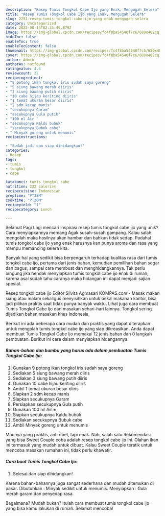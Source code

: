 ```yaml
---
description: "Resep Tumis Tongkol Cabe Ijo yang Enak, Mengugah Selera"
title: "Resep Tumis Tongkol Cabe Ijo yang Enak, Mengugah Selera"
slug: 2251-resep-tumis-tongkol-cabe-ijo-yang-enak-mengugah-selera
category: Uncategorized
date: 2022-08-14T02:35:49.879Z
image: https://img-global.cpcdn.com/recipes/fc4f8ba54540f7c6/680x482cq70/tumis-tongkol-cabe-ijo-foto-resep-utama.jpg
hideToc: false
enableToc: true
enableTocContent: false
thumbnail: https://img-global.cpcdn.com/recipes/fc4f8ba54540f7c6/680x482cq70/tumis-tongkol-cabe-ijo-foto-resep-utama.jpg
cover: https://img-global.cpcdn.com/recipes/fc4f8ba54540f7c6/680x482cq70/tumis-tongkol-cabe-ijo-foto-resep-utama.jpg
author: Admin
authorAv: notfound
ratingvalue: 4.4
reviewcount: 22
recipeingredient:
- "9 potong ikan tongkol iris sudah saya goreng"
- "5 siung bawang merah diiris"
- "3 siung bawang putih diiris"
- "10 cabe hijau keriting diiris"
- "1 tomat ukuran besar diiris"
- "2 sdm kecap manis"
- "secukupnya Garam"
- "secukupnya Gula putih"
- "100 ml Air "
- "secukupnya Kaldu bubuk"
- "secukupnya Bubuk cabe"
- " Minyak goreng untuk menumis"
recipeinstructions:

- "Sudah jadi dan siap dihidangkan!"
categories:
- Resep
tags:
- tumis
- tongkol
- cabe

katakunci: tumis tongkol cabe 
nutrition: 232 calories
recipecuisine: Indonesian
preptime: "PT38M"
cooktime: "PT30M"
recipeyield: "1"
recipecategory: Lunch

---
```



Selamat Pagi Lagi mencari inspirasi resep tumis tongkol cabe ijo yang unik? Cara menyiapkannya memang Agak susah-susah gampang. Kalau salah mengolah maka hasilnya akan hambar dan bahkan tidak sedap. Padahal tumis tongkol cabe ijo yang enak harusnya kan punya aroma dan rasa yang mampu memancing selera kita.


Banyak hal yang sedikit bisa berpengaruh terhadap kualitas rasa dari tumis tongkol cabe ijo, pertama dari jenis bahan, kemudian pemilihan bahan segar dan bagus, sampai cara membuat dan menghidangkannya. Tak perlu bingung jika hendak menyiapkan tumis tongkol cabe ijo enak di rumah, karena asal sudah tahu caranya maka hidangan ini dapat menjadi sajian spesial.

Resep tongkol cabe ijo Editor Silvita Agmasari KOMPAS.com - Masak makan siang atau malam sekaligus menyisihkan untuk bekal makanan kantor, bisa jadi pilihan praktis saat tidak punya banyak waktu. Lihat juga cara membuat Tumis Tongkol Cabe Ijo dan masakan sehari-hari lainnya. Tongkol sering dijadikan bahan masakan khas Indonesia.


Berikut ini ada beberapa cara mudah dan praktis yang dapat diterapkan untuk mengolah tumis tongkol cabe ijo yang siap dikreasikan. Anda dapat membuat Tumis Tongkol Cabe Ijo memakai 12 jenis bahan dan 0 langkah pembuatan. Berikut ini cara dalam menyiapkan hidangannya.

<!--inarticleads1-->

##### Bahan-bahan dan bumbu yang harus ada dalam pembuatan Tumis Tongkol Cabe Ijo:

1. Gunakan 9 potong ikan tongkol iris sudah saya goreng
1. Sediakan 5 siung bawang merah diiris
1. Sediakan 3 siung bawang putih diiris
1. Gunakan 10 cabe hijau keriting diiris
1. Ambil 1 tomat ukuran besar diiris
1. Siapkan 2 sdm kecap manis
1. Siapkan secukupnya Garam
1. Persiapkan secukupnya Gula putih
1. Gunakan 100 ml Air ±
1. Siapkan secukupnya Kaldu bubuk
1. Sediakan secukupnya Bubuk cabe
1. Ambil  Minyak goreng untuk menumis


Maunya yang praktis, anti ribet, tapi enak. Nah, salah satu Rekomendasi yang bisa Sweet Couple coba adalah resep tongkol cabe ijo ini. Olahan ikan ini termasuk yang mudah untuk dibuat. Kalau Sweet Couple teratik untuk mencoba masakan rumahan ini, tidak perlu khawatir. 

<!--inarticleads2-->

##### Cara buat Tumis Tongkol Cabe Ijo:


1. Selesai dan siap dihidangkan!

Karena bahan-bahannya juga sangat sederhana dan mudah ditemukan di pasar. Dibutuhkan : Minyak sedikit untuk menumis. Menyiapkan : Gula merah garam dan penyedap rasa. 

Bagaimana? Mudah bukan? Itulah cara membuat tumis tongkol cabe ijo yang bisa kamu lakukan di rumah. Selamat mencoba!
